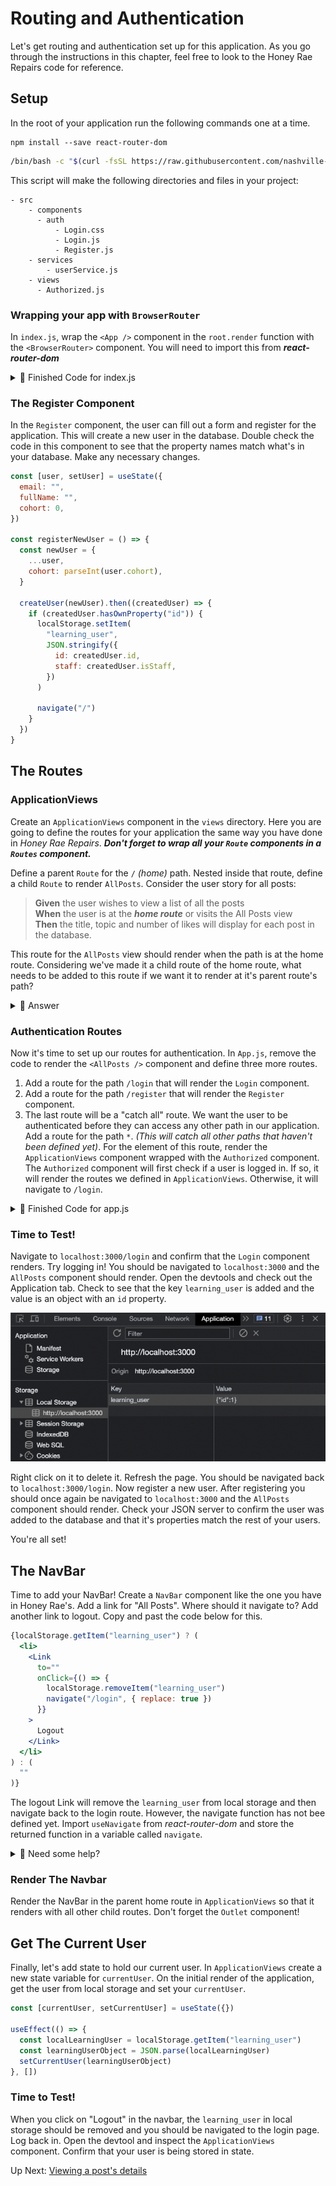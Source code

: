 # Routing and Authentication
Let's get routing and authentication set up for this application. As you go through the instructions in this chapter, feel free to look to the Honey Rae Repairs code for reference.

## Setup
In the root of your application run the following commands one at a time.

```shell
npm install --save react-router-dom
```

```sh
/bin/bash -c "$(curl -fsSL https://raw.githubusercontent.com/nashville-software-school/client-side-mastery/master/book-5-honey-rae-repairs/chapters/scripts/learn-auth.sh)"
```

This script will make the following directories and files in your project:
```
- src
    - components
      - auth
          - Login.css
          - Login.js
          - Register.js
    - services
        - userService.js
    - views
      - Authorized.js
```

### Wrapping your app with `BrowserRouter`
In `index.js`, wrap the `<App />` component in the `root.render` function with the `<BrowserRouter>` component. You will need to import this from ***react-router-dom***

<details>
  <summary>🔎 Finished Code for index.js</summary>

  ```jsx
  import { App } from "./App"
  import { createRoot } from "react-dom/client"
  import "./index.css"
  import { BrowserRouter } from "react-router-dom"

  const container = document.getElementById("root")
  const root = createRoot(container)
  root.render(
    <BrowserRouter>
      <App />
    </BrowserRouter>
  )
  ```
</details>

### The Register Component
In the `Register` component, the user can fill out a form and register for the application. This will create a new user in the database. Double check the code in this component to see that the property names match what's in your database. Make any necessary changes.

```javascript
const [user, setUser] = useState({
  email: "",
  fullName: "",
  cohort: 0,
})

const registerNewUser = () => {
  const newUser = {
    ...user,
    cohort: parseInt(user.cohort),
  }

  createUser(newUser).then((createdUser) => {
    if (createdUser.hasOwnProperty("id")) {
      localStorage.setItem(
        "learning_user",
        JSON.stringify({
          id: createdUser.id,
          staff: createdUser.isStaff,
        })
      )

      navigate("/")
    }
  })
}
```

## The Routes

### ApplicationViews
Create an `ApplicationViews` component in the `views` directory. Here you are going to define the routes for your application the same way you have done in _Honey Rae Repairs_. ***Don't forget to wrap all your `Route` components in a `Routes` component.***

Define a parent `Route` for the `/` _(home)_ path. Nested inside that route, define a child `Route` to render `AllPosts`. Consider the user story for all posts:

>**Given** the user wishes to view a list of all the posts<br>
>**When** the user is at the ***home route*** or visits the All Posts view<br>
>**Then** the title, topic and number of likes will display for each post in the database.

This route for the `AllPosts` view should render when the path is at the home route. Considering we've made it a child route of the home route, what needs to be added to this route if we want it to render at it's parent route's path?

<details>
  <summary>🔎 Answer</summary>

  ```jsx
  <Routes>
    <Route path="/">
      <Route index element={<AllPosts />} />
    </Route>
  </Route>
  ```
</details>

### Authentication Routes
Now it's time to set up our routes for authentication. In `App.js`, remove the code to render the `<AllPosts />` component and define three more routes.

1. Add a route for the path `/login` that will render the `Login` component.
2. Add a route for the path `/register` that will render the `Register` component.
3. The last route will be a "catch all" route. We want the user to be authenticated before they can access any other path in our application. Add a route for the path `*`. _(This will catch all other paths that haven't been defined yet)_. For the element of this route, render the `ApplicationViews` component wrapped with the `Authorized` component. The `Authorized` component will first check if a user is logged in. If so, it will render the routes we defined in `ApplicationViews`. Otherwise, it will navigate to `/login`.

<details>
  <summary>🔎 Finished Code for app.js</summary>

  ```jsx
  import { Route, Routes } from "react-router-dom"
  import { Login } from "./components/auth/Login"
  import { Register } from "./components/auth/Register"
  import { Authorized } from "./views/Authorized"
  import { ApplicationViews } from "./views/ApplicationViews"

  export const App = () => {
    return (
      <Routes>
        <Route path="/login" element={<Login />} />
        <Route path="/register" element={<Register />} />
        <Route
          path="*"
          element={
            <Authorized>
              <ApplicationViews />
            </Authorized>
          }
        />
      </Routes>
    )
  }
  ```
</details>

### Time to Test!
Navigate to `localhost:3000/login` and confirm that the `Login` component renders. Try logging in! You should be navigated to `localhost:3000` and the `AllPosts` component should render. Open the devtools and check out the Application tab. Check to see that the key `learning_user` is added and the value is an object with an `id` property.

<img src="./images/learning-user.png" width="700" />

Right click on it to delete it. Refresh the page. You should be navigated back to `localhost:3000/login`. Now register a new user. After registering you should once again be navigated to `localhost:3000` and the `AllPosts` component should render. Check your JSON server to confirm the user was added to the database and that it's properties match the rest of your users.

You're all set!

## The NavBar
Time to add your NavBar! Create a `NavBar` component like the one you have in Honey Rae's. Add a link for "All Posts". Where should it navigate to? Add another link to logout. Copy and past the code below for this.

```jsx
{localStorage.getItem("learning_user") ? (
  <li>
    <Link
      to=""
      onClick={() => {
        localStorage.removeItem("learning_user")
        navigate("/login", { replace: true })
      }}
    >
      Logout
    </Link>
  </li>
) : (
  ""
)}
```

The logout Link will remove the `learning_user` from local storage and then navigate back to the login route. However, the navigate function has not bee defined yet. Import `useNavigate` from *react-router-dom* and store the returned function in a variable called `navigate`.

<details>
  <summary>🔎 Need some help?</summary>

  ```jsx
  export const NavBar = () => {
    const navigate = useNavigate()
  ```
</details>

### Render The Navbar
Render the NavBar in the parent home route in `ApplicationViews` so that it renders with all other child routes. Don't forget the `Outlet` component!

## Get The Current User
Finally, let's add state to hold our current user. In `ApplicationViews` create a new state variable for `currentUser`. On the initial render of the application, get the user from local storage and set your `currentUser`.

```javascript
const [currentUser, setCurrentUser] = useState({})

useEffect(() => {
  const localLearningUser = localStorage.getItem("learning_user")
  const learningUserObject = JSON.parse(localLearningUser)
  setCurrentUser(learningUserObject)
}, [])
```

### Time to Test!
When you click on "Logout" in the navbar, the `learning_user` in local storage should be removed and you should be navigated to the login page. Log back in. Open the devtool and inspect the `ApplicationViews` component. Confirm that your user is being stored in state.

Up Next: [Viewing a post's details](./LEARN_POST_DETAILS.md)